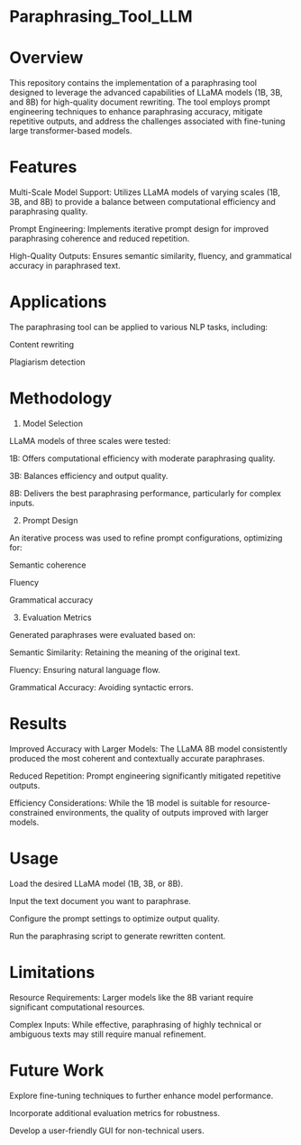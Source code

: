 # Paraphrasing_Tool_LLM

# Overview

This repository contains the implementation of a paraphrasing tool designed to leverage the advanced capabilities of LLaMA models (1B, 3B, and 8B) for high-quality document rewriting. The tool employs prompt engineering techniques to enhance paraphrasing accuracy, mitigate repetitive outputs, and address the challenges associated with fine-tuning large transformer-based models.

# Features

Multi-Scale Model Support: Utilizes LLaMA models of varying scales (1B, 3B, and 8B) to provide a balance between computational efficiency and paraphrasing quality.

Prompt Engineering: Implements iterative prompt design for improved paraphrasing coherence and reduced repetition.

High-Quality Outputs: Ensures semantic similarity, fluency, and grammatical accuracy in paraphrased text.

# Applications

The paraphrasing tool can be applied to various NLP tasks, including:

Content rewriting

Plagiarism detection

# Methodology

1. Model Selection

LLaMA models of three scales were tested:

1B: Offers computational efficiency with moderate paraphrasing quality.

3B: Balances efficiency and output quality.

8B: Delivers the best paraphrasing performance, particularly for complex inputs.

2. Prompt Design

An iterative process was used to refine prompt configurations, optimizing for:

Semantic coherence

Fluency

Grammatical accuracy

3. Evaluation Metrics

Generated paraphrases were evaluated based on:

Semantic Similarity: Retaining the meaning of the original text.

Fluency: Ensuring natural language flow.

Grammatical Accuracy: Avoiding syntactic errors.

# Results

Improved Accuracy with Larger Models: The LLaMA 8B model consistently produced the most coherent and contextually accurate paraphrases.

Reduced Repetition: Prompt engineering significantly mitigated repetitive outputs.

Efficiency Considerations: While the 1B model is suitable for resource-constrained environments, the quality of outputs improved with larger models.

# Usage

Load the desired LLaMA model (1B, 3B, or 8B).

Input the text document you want to paraphrase.

Configure the prompt settings to optimize output quality.

Run the paraphrasing script to generate rewritten content.

# Limitations

Resource Requirements: Larger models like the 8B variant require significant computational resources.

Complex Inputs: While effective, paraphrasing of highly technical or ambiguous texts may still require manual refinement.

# Future Work

Explore fine-tuning techniques to further enhance model performance.

Incorporate additional evaluation metrics for robustness.

Develop a user-friendly GUI for non-technical users.
